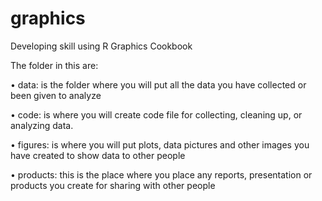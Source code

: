 # graphics
Developing skill using R Graphics Cookbook

The folder in this are:

• data: is the folder where you will put all the data you have collected or been given to analyze

• code: is where you will create code file for collecting, cleaning up, or analyzing data.

• figures: is where you will put plots, data pictures and other images you have created to show data to other people 

• products: this is the place where you place any reports, presentation or products you create for sharing with other people
